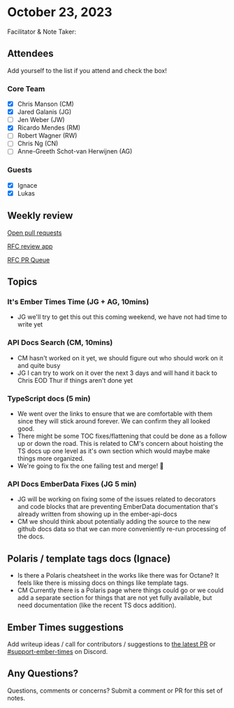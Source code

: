 # October 23, 2023

Facilitator & Note Taker:

## Attendees

Add yourself to the list if you attend and check the box!

### Core Team

- [x] Chris Manson (CM)
- [x] Jared Galanis (JG)
- [ ] Jen Weber (JW)
- [x] Ricardo Mendes (RM)
- [ ] Robert Wagner (RW)
- [ ] Chris Ng (CN)
- [ ] Anne-Greeth Schot-van Herwijnen (AG)

### Guests

- [x] Ignace
- [x] Lukas

## Weekly review

[Open pull requests](https://help-wanted.emberjs.com/pull-requests)

[RFC review app](https://rfcs.emberjs.com/)

[RFC PR Queue](https://github.com/emberjs/rfcs/pulls)

## Topics

### It's Ember Times Time (JG + AG, 10mins)
- JG we'll try to get this out this coming weekend, we have not had time to write yet

### API Docs Search (CM, 10mins)
- CM hasn't worked on it yet, we should figure out who should work on it and quite busy
- JG I can try to work on it over the next 3 days and will hand it back to Chris EOD Thur if things aren't done yet

### TypeScript docs (5 min)
- We went over the links to ensure that we are comfortable with them since they will stick around forever. We can confirm they all looked good.
- There might be some TOC fixes/flattening that could be done as a follow up or down the road. This is related to CM's concern about hoisting the TS docs up one level as it's own section which would maybe make things more organized.
- We're going to fix the one failing test and merge! 🎉

### API Docs EmberData Fixes (JG 5 min)
- JG will be working on fixing some of the issues related to decorators and code blocks that are preventing EmberData documentation that's already written from showing up in the ember-api-docs
- CM we should think about potentially adding the source to the new github docs data so that we can more conveniently re-run processing of the docs.

## Polaris / template tags docs (Ignace)
- Is there a Polaris cheatsheet in the works like there was for Octane? It feels like there is missing docs on things like template tags.
- CM Currently there is a Polaris page where things could go or we could add a separate section for things that are not yet fully available, but need documentation (like the recent TS docs addition).

## Ember Times suggestions

Add writeup ideas / call for contributors / suggestions to [the latest PR](https://github.com/ember-learn/ember-blog/pulls?q=is%3Aopen+is%3Apr+label%3A%22%F0%9F%97%9E+embertimes%22%20or%20#support-ember-times) or [#support-ember-times](https://discordapp.com/channels/480462759797063690/485450546887786506) on Discord.

## Any Questions?

Questions, comments or concerns? Submit a comment or PR for this set of notes.